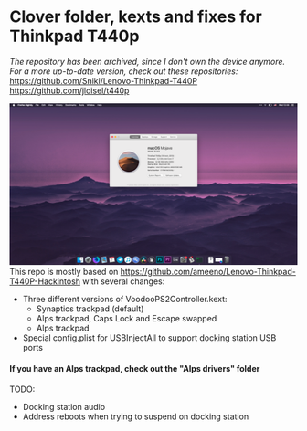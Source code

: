 # Clover folder, kexts and fixes for Thinkpad T440p

_The repository has been archived, since I don't own the device anymore._  
_For a more up-to-date version, check out these repositories:_
https://github.com/Sniki/Lenovo-Thinkpad-T440P
https://github.com/jloisel/t440p


![T440p Hackintosh](screen.png)
This repo is mostly based on https://github.com/ameeno/Lenovo-Thinkpad-T440P-Hackintosh with several changes:

* Three different versions of VoodooPS2Controller.kext:
  * Synaptics trackpad (default)
  * Alps trackpad, Caps Lock and Escape swapped
  * Alps trackpad
* Special config.plist for USBInjectAll to support docking station USB ports

#### If you have an Alps trackpad, check out the "Alps drivers" folder

TODO:
* Docking station audio
* Address reboots when trying to suspend on docking station
